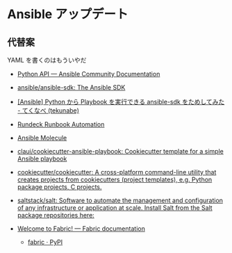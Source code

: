 # Ansible アップデート

## 代替案

YAML を書くのはもういやだ

- [Python API — Ansible Community Documentation](https://docs.ansible.com/ansible/latest/dev_guide/developing_api.html)
- [ansible/ansible-sdk: The Ansible SDK](https://github.com/ansible/ansible-sdk/tree/main)
- [[Ansible] Python から Playbook を実行できる ansible-sdk をためしてみた - てくなべ (tekunabe)](https://tekunabe.hatenablog.jp/entry/2022/10/23/ansible-sdk-intro)

- [Rundeck Runbook Automation](https://www.rundeck.com/)
- [Ansible Molecule](https://ansible.readthedocs.io/projects/molecule/)

- [claui/cookiecutter-ansible-playbook: Cookiecutter template for a simple Ansible playbook](https://github.com/claui/cookiecutter-ansible-playbook)
- [cookiecutter/cookiecutter: A cross-platform command-line utility that creates projects from cookiecutters (project templates), e.g. Python package projects, C projects.](https://github.com/cookiecutter/cookiecutter)

- [saltstack/salt: Software to automate the management and configuration of any infrastructure or application at scale. Install Salt from the Salt package repositories here:](https://github.com/saltstack/salt)
- [Welcome to Fabric! — Fabric documentation](https://www.fabfile.org/)
  - [fabric · PyPI](https://pypi.org/project/fabric/)
